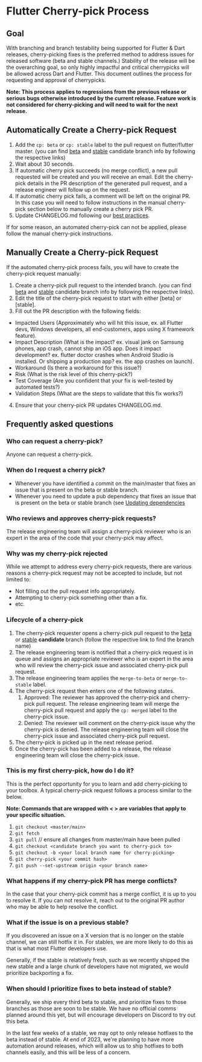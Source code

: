 # Flutter Cherry-pick Process

## Goal

With branching and branch testability being supported for Flutter & Dart releases, cherry-picking fixes is the preferred method to address issues for released software (beta and stable channels.)  Stability of the release will be the overarching goal, so only highly impactful and critical cherrypicks will be allowed across Dart and Flutter.  This document outlines the process for requesting and approval of cherrypicks.

**Note: This process applies to regressions from the previous release or serious bugs otherwise introduced by the current release.  Feature work is not considered for cherry-picking and will need to wait for the next release.**

## Automatically Create a Cherry-pick Request

1. Add the `cp: beta` or `cp: stable` label to the pull request on flutter/flutter master. (you can find [beta](https://github.com/flutter/flutter/blob/beta/bin/internal/release-candidate-branch.version) and [stable](https://github.com/flutter/flutter/blob/stable/bin/internal/release-candidate-branch.version) candidate branch info by following the respective links)
2. Wait about 30 seconds.
3. If automatic cherry pick succeeds (no merge conflict), a new pull requested will be created and you will receive an email. Edit the cherry-pick details in the PR description of the generated pull request, and a release engineer will follow up on the request.
4. If automatic cherry pick fails, a comment will be left on the original PR. In this case you will need to follow instructions in the manual cherry-pick section below to manually create a cherry pick PR.
5. Update CHANGELOG.md following our [best practices](Hotfix-Documentation-Best-Practices.md).

If for some reason, an automated cherry-pick can not be applied, please follow the manual cherry-pick instructions.

## Manually Create a Cherry-pick Request

If the automated cherry-pick process fails, you will have to create the cherry-pick request manually:

1. Create a cherry-pick pull request to the intended branch. (you can find [beta](https://github.com/flutter/flutter/blob/beta/bin/internal/release-candidate-branch.version) and [stable](https://github.com/flutter/flutter/blob/stable/bin/internal/release-candidate-branch.version) candidate branch info by following the respective links).
2. Edit the title of the cherry-pick request to start with either [beta] or [stable].
3. Fill out the PR description with the following fields:
  - Impacted Users (Approximately who will hit this issue, ex. all Flutter devs, Windows developers, all end-customers, apps using X framework feature).
  - Impact Description (What is the impact? ex. visual jank on Samsung phones, app crash, cannot ship an iOS app. Does it impact development? ex. flutter doctor crashes when Android Studio is installed. Or shipping a production app? ex. the app crashes on launch).
  - Workaround (Is there a workaround for this issue?)
  - Risk (What is the risk level of this cherry-pick?)
  - Test Coverage (Are you confident that your fix is well-tested by automated tests?)
  - Validation Steps (What are the steps to validate that this fix works?)
4. Ensure that your cherry-pick PR updates CHANGELOG.md.

## Frequently asked questions

### Who can request a cherry-pick?

Anyone can request a cherry-pick.

### When do I request a cherry pick?

- Whenever you have identified a commit on the main/master that fixes an issue that is present on the beta or stable branch.
- Whenever you need to update a pub dependency that fixes an issue that is present on the beta or stable branch (see [Updating dependencies](../infra/Updating-dependencies-in-Flutter.md#to-update-a-single-dependency-for-cherrypicks)

### Who reviews and approves cherry-pick requests?

The release engineering team will assign a cherry-pick reviewer who is an expert in the area of the code that your cherry-pick may affect.

### Why was my cherry-pick rejected

While we attempt to address every cherry-pick requests, there are various reasons a cherry-pick request may not be accepted to include, but not limited to:
- Not filling out the pull request info appropriately.
- Attempting to cherry-pick something other than a fix.
- etc.

### Lifecycle of a cherry-pick

1. The cherry-pick requester opens a cherry-pick pull request to the [beta](https://github.com/flutter/flutter/blob/beta/bin/internal/release-candidate-branch.version) or [stable](https://github.com/flutter/flutter/blob/stable/bin/internal/release-candidate-branch.version) **candidate** branch (follow the respective link to find the branch name)
2. The release engineering team is notified that a cherry-pick request is in queue and assigns an appropriate reviewer who is an expert in the area who will review the cherry-pick issue and associated cherry-pick pull request.
3. The release engineering team applies the `merge-to-beta` or `merge-to-stable` label.
4. The cherry-pick request then enters one of the following states.
   1. Approved: The reviewer has approved the cherry-pick and cherry-pick pull request.
The release engineering team will merge the cherry-pick pull request and apply the `cp: merged` label to the cherry-pick issue.
   2. Denied: The reviewer will comment on the cherry-pick issue why the cherry-pick is denied.
The release engineering team will close the cherry-pick issue and associated cherry-pick pull request.
5. The cherry-pick is picked up in the next release period.
6. Once the cherry-pick has been added to a release, the release engineering team will close the cherry-pick issue.

### This is my first cherry-pick, how do I do it?

This is the perfect opportunity for you to learn and add cherry-picking to your toolbox.  A typical cherry-pick request follows a process similar to the below.

**Note: Commands that are wrapped with < > are variables that apply to your specific situation.**

1. `git checkout <master/main>`
2. `git fetch`
3. `git pull` // ensure all changes from master/main have been pulled
4. `git checkout <candidate branch you want to cherry-pick to>`
5. `git checkout -b <your local branch name for cherry-picking>`
6. `git cherry-pick <your commit hash>`
7. `git push --set-upstream origin <your branch name>`

### What happens if my cherry-pick PR has merge conflicts?

In the case that your cherry-pick commit has a merge conflict, it is up to you to resolve it.  If you can not resolve it, reach out to the original PR author who may be able to help resolve the conflict.

### What if the issue is on a previous stable?

If you discovered an issue on a X version that is no longer on the stable channel, we can still hotfix it in. For stables, we are more likely to do this as that is what most Flutter developers use.

Generally, if the stable is relatively fresh, such as we recently shipped the new stable and a large chunk of developers have not migrated, we would prioritize backporting a fix.

### When should I prioritize fixes to beta instead of stable?

Generally, we ship every third beta to stable, and prioritize fixes to those branches as those are soon to be stable. We have no official comms planned around this yet, but will encourage developers on Discord to try out this beta.

In the last few weeks of a stable, we may opt to only release hotfixes to the beta instead of stable. At end of 2023, we're planning to have more automation around releases, which will allow us to ship hotfixes to both channels easily, and this will be less of a concern.
